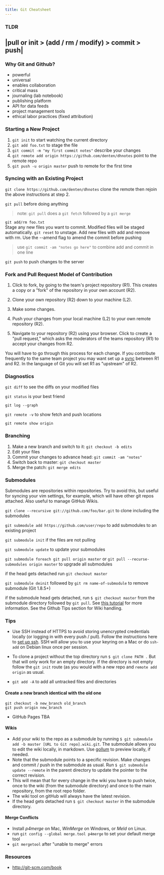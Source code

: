 ```yaml
---
title: Git Cheatsheet
---
```


### TLDR
|pull or init > (add / rm / modify) > commit > push|
---------------------

### Why Git and Github?

- powerful
- universal
- enables collaboration
- critical mass
- journaling (lab notebook)
- publishing platform
- API for data feeds
- project management tools
- ethical labor practices (fixed attribution)

### Starting a New Project
1. `git init` to start watching the current directory  
2. `git add foo.txt` to stage the file  
3. `git commit -m "my first commit notes"` describe your changes  
4. `git remote add origin https://github.com/denten/dhnotes` point to the
remote repo  
5. `git push -u origin master` push to remote for the first time  
  
### Syncing with an Existing Project
`git clone https://github.com/denten/dhnotes` clone the remote then rejoin the
above instructions at step 2.
 
`git pull` before doing anything
  
> note: `git pull` does a `git fetch` followed by a `git merge`  
  
`git add/rm foo.txt`  
Stage any new files you want to commit. Modified files will be staged
automatically. `git reset` to unstage. Add new files with add and remove with
rm. Use the --amend flag to amend the commit before pushing  

> use `git commit -am "notes go here"` to combine add and commit in one line
  
`git push` to push changes to the server  

### Fork and Pull Request Model of Contribution

1. Click to fork, by going to the team's project repository (R1). This creates
a copy or a "fork" of the repository in your own account (R2).

2. Clone your own repository (R2) down to your machine (L2).

3. Make some changes.

4. Push your changes from your local machine (L2) to your own remote
repository
(R2).

5. Navigate to your repository (R2) using your browser. Click to create a
"pull
request," which asks the moderators of the teams repository (R1) to accept
your
changes from R2.

You will have to go through this process for each change. If you contribute
frequently to the same team project you may want set up a
[sync](https://help.github.com/articles/syncing-a-fork/) between R1 and R2. In
the language of Git you will set R1 as "upstream" of R2.

### Diagnostics
`git diff` to see the diffs on your modified files  
  
`git status` is your best friend  
  
`git log --graph`  
  
`git remote -v` to show fetch and push locations  
  
`git remote show origin`  

### Branching
1. Make a new branch and switch to it: `git checkout -b edits`
2. Edit your files
3. Commit your changes to advance head: `git commit -am "notes"`
4. Switch back to master: `git checkout master`
5. Merge the patch: `git merge edits`

### Submodules
Submodules are repositories within repositories. Try to avoid this, but useful
for syncing your vim settings, for example, which will have other git repos
attached. Also useful to manage GitHub Wikis.  
  
`git clone --recursive git://github.com/foo/bar.git` to clone including the
submodules  
  
`git submodule add https://github.com/user/repo` to add submodules to an
existing project  
  
`git submodule init` if the files are not pulling
  
`git submodule update` to update your submodules  
  
`git submodule foreach git pull origin master` or `git pull
--recurse-submodules origin master` to upgrade all submodules

if the head gets detached run `git checkout master`  

`git submodule deinit` followed by `git rm name-of-submodule` to remove
submodule (Git 1.8.5+)  
  
if the submodule head gets detached, run `$ git checkout master` from the
submodule directory followed by `git pull`. See [this
tutorial](http://web.archive.org/web/20140203045532/http://www.vogella.com/tutorials/Git/article.html)
for more information. See the Github Tips section for Wiki handling.



### Tips

- Use SSH instead of HTTPS to avoid storing unencrypted credentials locally
(or logging in with every push / pull). Follow the instructions here to [set
up ssh](https://help.github.com/articles/generating-ssh-keys). SSH will allow
you to use your keyring on a Mac or do `ssh-add` on Debian linux once per
session.

- To clone a project without the top directory run `$ git clone PATH .` But
that will only work for an empty directory. If the directory is not empty
follow the `git init` route (as you would with a new repo and `remote add
origin` as usual.

- `git add -A` to add all untracked files and directories  

#### Create a new branch identical with the old one

```
git checkout -b new_branch old_branch
git push origin new_branch
```

- GitHub Pages
TBA

#### Wikis
- Add your wiki to the repo as a submodule by running `$ git submodule add -b
master [URL to Git repo].wiki.git`. The submodule allows you to edit the wiki
locally, in markdown. Use [gollum](https://github.com/gollum/gollum) to
preview locally, if needed.
- Note that the submodule points to a specific revision. Make changes and
commit / push in the submodule as usual. Run `$ git submodule update --remote`
in the parent directory to update the pointer to the correct revision.
- This will mean that for every change in the wiki you have to push twice,
once to the wiki (from the submodule directory) and once to the main
repository, from the root repo folder.
- The wiki tool on gitHub will always have the latest revision.
- If the head gets detached run `$ git checkout master` in the submodule
directory.

#### Merge Conflicts

- Install *p4merge* on Mac, *WinMerge* on Windows, or *Meld* on Linux.
- run `git config --global merge.tool p4merge` to set your default merge tool
- `git mergetool` after "unable to merge" errors

### Resources
- http://git-scm.com/book

